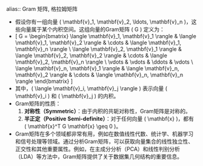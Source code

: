 alias:: Gram 矩阵, 格拉姆矩阵

- 假设你有一组向量 \( \mathbf{v}_1, \mathbf{v}_2, \ldots, \mathbf{v}_n \)，这些向量属于某个内积空间。这组向量的Gram矩阵 \( G \) 定义为：
- \[ G = 
  \begin{bmatrix}
  \langle \mathbf{v}_1, \mathbf{v}_1 \rangle & \langle \mathbf{v}_1, \mathbf{v}_2 \rangle & \cdots & \langle \mathbf{v}_1, \mathbf{v}_n \rangle \\
  \langle \mathbf{v}_2, \mathbf{v}_1 \rangle & \langle \mathbf{v}_2, \mathbf{v}_2 \rangle & \cdots & \langle \mathbf{v}_2, \mathbf{v}_n \rangle \\
  \vdots & \vdots & \ddots & \vdots \\
  \langle \mathbf{v}_n, \mathbf{v}_1 \rangle & \langle \mathbf{v}_n, \mathbf{v}_2 \rangle & \cdots & \langle \mathbf{v}_n, \mathbf{v}_n \rangle
  \end{bmatrix}
  \]
- 其中，\( \langle \mathbf{v}_i, \mathbf{v}_j \rangle \) 表示向量 \( \mathbf{v}_i \) 和 \( \mathbf{v}_j \) 的内积。
- Gram矩阵的性质：
  1. **对称性（Symmetric）**：由于内积的共轭对称性，Gram矩阵是对称的。
  2. **半正定（Positive Semi-definite）**：对于任何向量 \( \mathbf{x} \)，都有 \( \mathbf{x}^T G \mathbf{x} \geq 0 \)。
- Gram矩阵在多个领域都非常有用，例如在数值线性代数、统计学、机器学习和信号处理等领域。通过分析Gram矩阵，可以获取向量集合的线性独立性、正交性和其他重要属性。例如，在主成分分析（PCA）和线性判别分析（LDA）等方法中，Gram矩阵提供了关于数据集几何结构的重要信息。